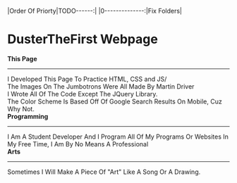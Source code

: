 |Order Of Priorty|TODO------:|
|0--------------:|Fix Folders|

# DusterTheFirst Webpage

<div class="feeditem">
    <a class="link">
        <b><div class="title">This Page</div></b>
    </a>
    <hr>
    <div class="feedcontent">I Developed This Page To Practice HTML, CSS and JS/<br>
    The Images On The Jumbotrons Were All Made By Martin Driver<br>
    I Wrote All Of The Code Except The JQuery Library.<br>
    The Color Scheme Is Based Off Of Google Search Results On Mobile, Cuz Why Not.</div>
</div>
<div class="feeditem">
    <a class="link">
        <b><div class="title">Programming</div></b>
    </a>
    <hr>
    <div class="feedcontent">I Am A Student Developer And I Program All Of My Programs Or Websites In My Free Time, I Am By No Means A Professional</div>
</div>
<div class="feeditem">
    <a class="link">
        <b><div class="title">Arts</div></b>
    </a>
    <hr>
    <div class="feedcontent">Sometimes I Will Make A Piece Of "Art" Like A Song Or A Drawing.</div>
</div>
